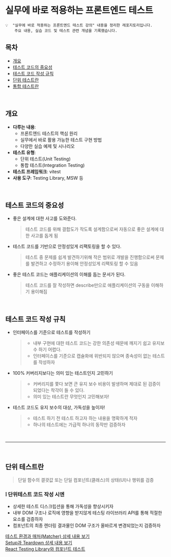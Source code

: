 # 실무에 바로 적용하는 프론트엔드 테스트
~~~ plaintext
💡  "실무에 바로 적용하는 프론트엔드 테스트 강의" 내용을 정리한 레포지토리입니다.  
    주요 내용, 실습 코드 및 테스트 관련 개념을 기록했습니다.
~~~

## 목차
- [개요](#개요)
- [테스트 코드의 중요성](#테스트-코드의-중요성)
- [테스트 코드 작성 규칙](#테스트-코드-작성-규칙)
- [단위 테스트란](#단위-테스트란)
- [통합 테스트란](#통합-테스트란)

<br>

## 개요
- **다루는 내용**:
  - 프론트엔드 테스트의 핵심 원리
  - 실무에서 바로 활용 가능한 테스트 구현 방법
  - 다양한 실습 예제 및 시나리오
- **테스트 유형**:
  - 단위 테스트(Unit Testing)
  - 통합 테스트(Integration Testing)
- **테스트 프레임워크**: vitest
- **사용 도구**: Testing Library, MSW 등

<br>

## 테스트 코드의 중요성
- 좋은 설계에 대한 사고를 도와준다.
  > 테스트 코드를 위해 결합도가 작도록 설계함으로써 자동으로 좋은 설계에 대한 사고를 돕게 됨
- 테스트 코드를 기반으로 안정성있게 리팩토링을 할 수 있다.
  > 테스트 중 문제를 쉽게 발견하기위해 작은 범위로 개발을 진행함으로써 문제를 발견하고 수정하기 용이해 안정성있게 리팩토링 할 수 있음
- 좋은 테스트 코드는 애플리케이션의 이해를 돕는 문서가 된다.
  > 테스트 코드를 잘 작성하면 describe만으로 애플리케이션의 구동을 이해하기 용이해짐

<br>

## 테스트 코드 작성 규칙
- 인터페이스를 기준으로 테스트를 작성하기
    > - 내부 구현에 대한 테스트 코드는 강한 의존성 때문에 깨지기 쉽고 유지보수 하기 어렵다.<br>
    > - 인터페이스를 기준으로 캡슐화에 위반되지 않으며 종속성이 없는 테스트를 작성하자 
- 100% 커버리지보다는 의미 있는 테스트인지 고민하기
  > - 커버리지를 쫓다 보면 큰 유지 보수 비용이 발생하며 제대로 된 검증이 되었다는 착각이 들 수 있다.<br>
    > - 의미 있는 테스트란 무엇인지 고민해보자!
- 테스트 코드도 유지 보수의 대상, 가독성을 높이자!
    > - 테스트 하기 전 테스트 하고자 하는 내용을 명확하게 적자<br>
    > - 하나의 테스트에는 가급적 하나의 동작만 검증하자

<br><hr><br>

## 단위 테스트란
> 단일 함수의 결괏값 또는 단일 컴포넌트(클래스)의 상태(UI)나 행위를 검증

### ❕ 단위테스트 코드 작성 시엔
- 상세한 테스트 디스크립션을 통해 가독성을 향상시키자
- 내부 DOM 구조나 로직에 영향을 받지않게 테스팅 라이브러리 API를 통해 적절한 요소를 검증하자
- 컴포넌트의 최종 렌더링 결과물인 DOM 구조가 올바르게 변경되었는지 검증하자

[테스트 환경과 매처(Matcher) 상세 내용 보기](./unit-test/docs/test-environment-and-matchers.md)<br>
[Setup과 Teardown 상세 내용 보기](./unit-test/docs/setup-and-teardown.md)<br>
[React Testing Library와 컴포넌트 테스트](./unit-test/docs/react-testing-library-and-component-test.md)
